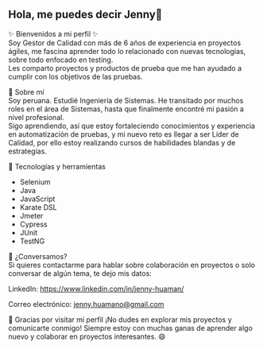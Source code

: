 ## Hola, me puedes decir Jenny👋
✨ Bienvenidos a mi perfil ✨    
Soy Gestor de Calidad con más de 6 años de experiencia en proyectos ágiles, me fascina aprender todo lo relacionado con nuevas tecnologías, sobre todo enfocado en testing.   
Les comparto proyectos y productos de prueba que me han ayudado a cumplir con los objetivos de las pruebas.

🌱 Sobre mí  
Soy peruana. Estudié Ingeniería de Sistemas. He transitado por muchos roles en el área de Sistemas, hasta que finalmente encontré mi pasión a nivel profesional.   
Sigo aprendiendo, así que estoy fortaleciendo conocimientos y experiencia en automatización de pruebas, y mi nuevo reto es llegar a ser Líder de Calidad, por ello estoy realizando cursos de habilidades blandas y de estrategias.  

🔧 Tecnologías y herramientas   
- Selenium  
- Java
- JavaScript 
- Karate DSL  
- Jmeter  
- Cypress  
- JUnit  
- TestNG  

💬 ¿Conversamos?  
Si quieres contactarme para hablar sobre colaboración en proyectos o solo conversar de algún tema, te dejo mis datos:

LinkedIn: https://www.linkedin.com/in/jenny-huaman/

Correo electrónico: jenny.huamano@gmail.com

🎉 Gracias por visitar mi perfil
¡No dudes en explorar mis proyectos y comunicarte conmigo! Siempre estoy con muchas ganas de aprender algo nuevo y colaborar en proyectos interesantes. 😄
